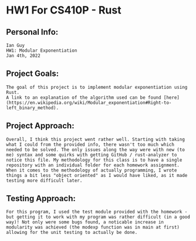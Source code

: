 # HW1 For CS410P - Rust
## Personal Info:

    Ian Guy
    HW1: Modular Exponentiation
    Jan 4th, 2022
    
## Project Goals:

    The goal of this project is to implement modular exponentiation using Rust.
    A link to an explanation of the algorithm used can be found [here](https://en.wikipedia.org/wiki/Modular_exponentiation#Right-to-left_binary_method).

## Project Approach:

    Overall, I think this project went rather well. Starting with taking what I could from the provided info, there wasn't too much which needed to be solved. The only issues along the way were with new (to me) syntax and some quirks with getting GitHub / rust-analyzer to notice this file. My methodology for this class is to have a single repository with an individual folder for each homework assignment. When it comes to the methodology of actually programming, I wrote things a bit less "object oriented" as I would have liked, as it made testing more difficult later.

## Testing Approach:

    For this program, I used the test module provided with the homework - but getting it to work with my program was rather difficult (in a good way)! Not only were some bugs found, a noticable increase in modularity was achieved (the modexp function was in main at first) allowing for the unit testing to actually be done. 
